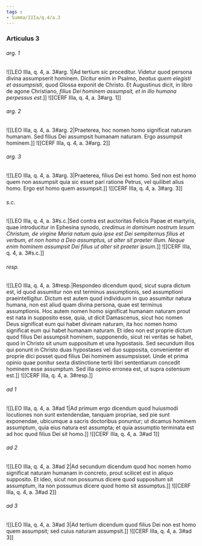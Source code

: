 ```yaml
---
tags : 
- Summa/IIIa/q.4/a.3
---
```


### Articulus 3

###### arg. 1
![[LEO IIIa, q. 4, a. 3#arg. 1|Ad tertium sic proceditur. Videtur quod persona divina assumpserit hominem. Dicitur enim in Psalmo, *beatus quem elegisti et assumpsisti*, quod Glossa exponit de Christo. Et Augustinus dicit, in libro de agone Christiano, *filius Dei hominem assumpsit, et in illo humana perpessus est*.]]
![[CERF IIIa, q. 4, a. 3#arg. 1]]

###### arg. 2
![[LEO IIIa, q. 4, a. 3#arg. 2|Praeterea, hoc nomen homo significat naturam humanam. Sed filius Dei assumpsit humanam naturam. Ergo assumpsit hominem.]]
![[CERF IIIa, q. 4, a. 3#arg. 2]]

###### arg. 3
![[LEO IIIa, q. 4, a. 3#arg. 3|Praeterea, filius Dei est homo. Sed non est homo quem non assumpsit quia sic esset pari ratione Petrus, vel quilibet alius homo. Ergo est homo quem assumpsit.]]
![[CERF IIIa, q. 4, a. 3#arg. 3]]

###### s.c.
![[LEO IIIa, q. 4, a. 3#s.c.|Sed contra est auctoritas Felicis Papae et martyris, quae introducitur in Ephesina synodo, *credimus in dominum nostrum Iesum Christum, de virgine Maria natum quia ipse est Dei sempiternus filius et verbum, et non homo a Deo assumptus, ut alter sit praeter illum. Neque enim hominem assumpsit Dei filius ut alter sit praeter ipsum*.]]
![[CERF IIIa, q. 4, a. 3#s.c.]]

###### resp.
![[LEO IIIa, q. 4, a. 3#resp.|Respondeo dicendum quod, sicut supra dictum est, id quod assumitur non est terminus assumptionis, sed assumptioni praeintelligitur. Dictum est autem quod individuum in quo assumitur natura humana, non est aliud quam divina persona, quae est terminus assumptionis. Hoc autem nomen homo significat humanam naturam prout est nata in supposito esse, quia, ut dicit Damascenus, sicut hoc nomen Deus significat eum qui habet divinam naturam, ita hoc nomen homo significat eum qui habet humanam naturam. Et ideo non est proprie dictum quod filius Dei assumpsit hominem, supponendo, sicut rei veritas se habet, quod in Christo sit unum suppositum et una hypostasis. Sed secundum illos qui ponunt in Christo duas hypostases vel duo supposita, convenienter et proprie dici posset quod filius Dei hominem assumpsisset. Unde et prima opinio quae ponitur sexta distinctione tertii libri sententiarum concedit hominem esse assumptum. Sed illa opinio erronea est, ut supra ostensum est.]]
![[CERF IIIa, q. 4, a. 3#resp.]]

###### ad 1
![[LEO IIIa, q. 4, a. 3#ad 1|Ad primum ergo dicendum quod huiusmodi locutiones non sunt extendendae, tanquam propriae, sed pie sunt exponendae, ubicumque a sacris doctoribus ponuntur; ut dicamus hominem assumptum, quia eius natura est assumpta; et quia assumptio terminata est ad hoc quod filius Dei sit homo.]]
![[CERF IIIa, q. 4, a. 3#ad 1]]

###### ad 2
![[LEO IIIa, q. 4, a. 3#ad 2|Ad secundum dicendum quod hoc nomen homo significat naturam humanam in concreto, prout scilicet est in aliquo supposito. Et ideo, sicut non possumus dicere quod suppositum sit assumptum, ita non possumus dicere quod homo sit assumptus.]]
![[CERF IIIa, q. 4, a. 3#ad 2]]

###### ad 3
![[LEO IIIa, q. 4, a. 3#ad 3|Ad tertium dicendum quod filius Dei non est homo quem assumpsit; sed cuius naturam assumpsit.]]
![[CERF IIIa, q. 4, a. 3#ad 3]]

